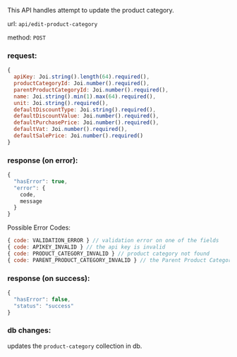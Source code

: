 This API handles attempt to update the product category.

url: `api/edit-product-category`

method: `POST`

### request: 
```js
{
  apiKey: Joi.string().length(64).required(),
  productCategoryId: Joi.number().required(),
  parentProductCategoryId: Joi.number().required(),
  name: Joi.string().min(1).max(64).required(),
  unit: Joi.string().required(),
  defaultDiscountType: Joi.string().required(),
  defaultDiscountValue: Joi.number().required(),
  defaultPurchasePrice: Joi.number().required(),
  defaultVat: Joi.number().required(),
  defaultSalePrice: Joi.number().required()
}
```

### response (on error):
```js
{
  "hasError": true,
  "error": {
    code,
    message
  }
}
```

Possible Error Codes:
```js
{ code: VALIDATION_ERROR } // validation error on one of the fields
{ code: APIKEY_INVALID } // the api key is invalid
{ code: PRODUCT_CATEGORY_INVALID } // product category not found
{ code: PARENT_PRODUCT_CATEGORY_INVALID } // the Parent Product Category is invalid
```

### response (on success):
```js
{
  "hasError": false,
  "status": "success"
}
```

### db changes:
updates the `product-category` collection in db.